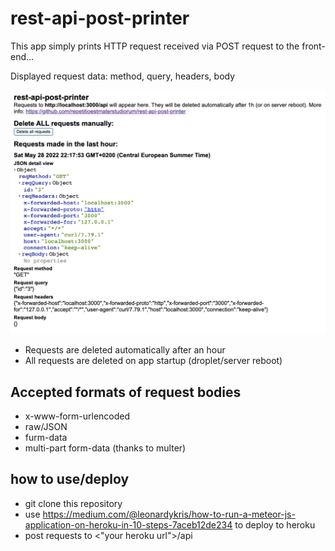 # rest-api-post-printer

This app simply prints HTTP request received via POST request to the front-end...

Displayed request data: method, query, headers, body

![preview](https://github.com/repetitioestmaterstudiorum/rest-api-post-printer/blob/master/preview.png)

- Requests are deleted automatically after an hour
- All requests are deleted on app startup (droplet/server reboot)

## Accepted formats of request bodies

- x-www-form-urlencoded
- raw/JSON
- furm-data
- multi-part form-data (thanks to multer)

## how to use/deploy

- git clone this repository
- use https://medium.com/@leonardykris/how-to-run-a-meteor-js-application-on-heroku-in-10-steps-7aceb12de234 to deploy to heroku
- post requests to <"your heroku url">/api
